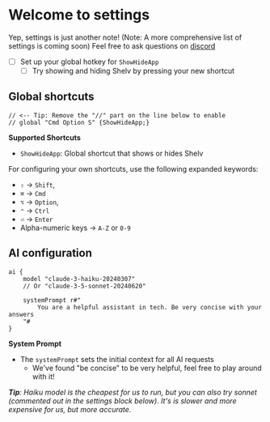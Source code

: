 # Welcome to **settings**

Yep, settings is just another note! (Note: A more comprehensive list of settings is coming soon)
Feel free to ask questions on [discord](https://discord.gg/sSGHwNKy)

- [ ] Set up your global hotkey for `ShowHideApp`
	* [ ] Try showing and hiding Shelv by pressing your new shortcut

## Global shortcuts

```settings
// <-- Tip: Remove the "//" part on the line below to enable
// global "Cmd Option S" {ShowHideApp;}

```

**Supported Shortcuts**
- `ShowHideApp`: Global shortcut that shows or hides Shelv

For configuring your own shortcuts, use the following expanded keywords:
- `⇧` -> `Shift`,
- `⌘` -> `Cmd`
- `⌥` -> `Option`,
- `⌃` -> `Ctrl`
- `⏎` -> `Enter`
- Alpha-numeric keys -> `A-Z` or `0-9`


## AI configuration

```settings
ai {
	model "claude-3-haiku-20240307"
    // Or "claude-3-5-sonnet-20240620"

	systemPrompt r#"
    	You are a helpful assistant in tech. Be very concise with your answers
    "#
}
```

**System Prompt**
- The `systemPrompt` sets the initial context for all AI requests 
	* We've found "be concise" to be very helpful, feel free to play around with it!

***Tip**: Haiku model is the cheapest for us to run, but you can also try sonnet (commented out in the settings block below). It's is slower and more expensive for us, but more accurate.*
